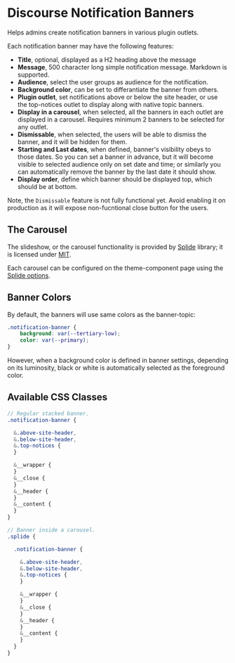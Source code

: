 # Discourse Notification Banners

Helps admins create notification banners in various plugin outlets.

Each notification banner may have the following features:

* **Title**, optional, displayed as a H2 heading above the message
* **Message**, 500 character long simple notification message. Markdown is supported.
* **Audience**, select the user groups as audience for the notification.
* **Background color**, can be set to differantiate the banner from others.
* **Plugin outlet**, set notifications above or below the site header, or use the top-notices outlet to display along with native topic banners.
* **Display in a carousel**, when selected, all the banners in each outlet are displayed in a carousel. Requires minimum 2 banners to be selected for any outlet.
* **Dismissable**, when selected, the users will be able to dismiss the banner, and it will be hidden for them.
* **Starting and Last dates**, when defined, banner's visibility obeys to those dates. So you can set a banner in advance, but it will become visible to selected audience only on set date and time; or similarly you can automatically remove the banner by the last date it should show.
* **Display order**, define which banner should be displayed top, which should be at bottom.

Note, the `Dismissable` feature is not fully functional yet. Avoid enabling it on production as it will expose non-fucntional close button for the users.

## The Carousel

The slideshow, or the carousel functionality is provided by [Splide](https://splidejs.com/) library; it is licensed under [MIT](https://github.com/Splidejs/splide/blob/d7e1f08e6b4f4b02a7c6ccbfbeb2d569d85715e6/LICENSE).

Each carousel can be configured on the theme-component page using the [Splide options](https://splidejs.com/guides/options/).

## Banner Colors

By default, the banners will use same colors as the banner-topic:

```scss
.notification-banner {
    background: var(--tertiary-low);
    color: var(--primary);
}
```

However, when a background color is defined in banner settings, depending on its luminosity, black or white is automatically selected as the foreground color.

## Available CSS Classes

```scss
// Regular stacked banner.
.notification-banner {

  &.above-site-header,
  &.below-site-header,
  &.top-notices {
  }

  &__wrapper {
  }
  &__close {
  }
  &__header {
  }
  &__content {
  }
}

// Banner inside a carousel.
.splide {

  .notification-banner {

    &.above-site-header,
    &.below-site-header,
    &.top-notices {
    }

    &__wrapper {
    }
    &__close {
    }
    &__header {
    }
    &__content {
    }
  }
}
```

